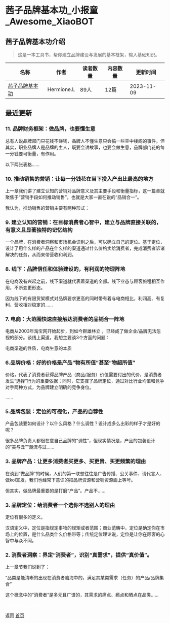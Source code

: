 # 茜子品牌基本功_小报童_Awesome_XiaoBOT

## 茜子品牌基本功介绍
> 这是一本工具书，帮你建立品牌建设与发展的基本框架，输入基础知识。  
  


|名称|作者|读者数量|内容数量|更新时间|
|---|---|---|---|---|
|[茜子品牌基本功](https://xiaobot.net/p/LZXZ?refer=9c3f1c95-a052-465a-9902-f6d75080262a)|Hermione.L|89人|12篇|2023-11-09|

## 最近更新
### 11\. 品牌财务框架：做品牌，也要懂生意

总有人说品牌部门只花钱不赚钱，品牌人不懂生意只会搞一些空中楼阁的事件。但其实，职业品牌人是品牌的主人，既要会讲故事，也要会做生意，品牌部门花的每一分钱要可衡量，有作用。

以下两张表格......

### 10\. 推动销售的营销：让每一分钱花在当下投入产出比最高的地方

上一章我们讲了建立认知的营销对品牌意义及其主要手段和衡量指标，这一篇章就聚焦于“营销手段如何推动销售”，也就是大家一直在说的“品销合一”。

我认为，推动销售的营销主要有两种形式：

### 9\. 建立认知的营销：在目标消费者心智中，建立与品牌直接关联的，有意义且显著独特的记忆结构

一个品牌，在消费者洞察和市场机会识别之后，可以确立自己的定位。基于定位，设计了用什么样的产品在什么样的渠道通过什么价格卖给消费者，完成消费者诉诸解决的任务，从而来带营收和利润。

### 8\. 线下：品牌信任和体验建设的，有利润的物理阵地

在电商没有兴起之前，线下渠道就代表着渠道的全部。线下业态与顾客旅程相互作用，不断变更形态。

因为线下的有限货架模式对品牌要求更高的同时带有着与电商相比，利润高、有复利、营收相对稳定的......

### 7\. 电商：大范围快速直接触达消费者的品销合一阵地

电商从2003年淘宝网开始起步，到如今群雄林立 ，已经成了做企业/品牌无法忽视的部分。谈线上渠道，我想主要谈3个方面的问题：

电商渠道的性质，电商生意的本质

### 6.品牌价格：好的价格是产品“物有所值”甚至“物超所值”

价格，代表了消费者获得品牌产品（商品/服务）价值需要付出的代价，是消费者发生“选择”行为的重要依据；同时，它支撑了品牌定位，通过对比行业均值和竞争对手两种方式，为品牌建立明确的竞争身位。

......

### 5.品牌包装：定位的可视化，产品的自荐性

产品包装要如何设计？以什么风格？什么调性？设计成多么出彩的样子才是好的呢？

很多品牌负责人都很在意自己品牌的“调性”，但现实情况是，产品的包装设计的“美与丑”“潮流与过......

### 3\. 品牌产品：让更多消费者买更多、买更贵、买更频繁的理由

在谈到“做品牌”的时候，人们的第一联想往往是广告传播、公关事件、请代言人、做kol宣发，我们也经常下意识的把品牌资源和营销资源画上等号。

但其实，做品牌最重要的是打磨“产品”。产品不......

### 3\. 品牌定位：给消费者一个选你不选别人的理由

定位有很多的定义。

汉语定义中，定位是指规定事物的规矩或者范围；商业范畴中，定位是确定你在市场上的位置，是什么品类什么价格带等；传统定位理论说，定位是让你在顾客的心智中与众不同。

### 2\. 消费者洞察：界定“消费者”，识别“真需求”，提供“真价值”。

上一章节我们说到了：

“品类是能清晰的出现在消费者脑海中的，满足其某类需求（任务）的产品/品牌集合”

这个概念中的“消费者”是多元且广谱的，其需求的痛点、瘾点和晒点在品类......


<a href="https://github.com/Reno9527/awesome-xiaobot" style="color: white; text-decoration: none;">awesome-xiaobot</a>

返回 [首页](../README.md)
